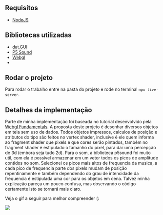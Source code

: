 ## Requisitos

- [NodeJS](https://nodejs.org/)

## Bibliotecas utilizadas

- [dat.GUI](https://github.com/dataarts/dat.gui)
- [P5 Sound](https://p5js.org/reference/#/libraries/p5.sound)
- [Webgl](https://webglfundamentals.org/)
- 
## Rodar o projeto

Para rodar o trabalho entre na pasta do projeto e rode no terminal `npx live-server`.

## Detalhes da implementação

Parte de minha implementação foi baseada no tutorial desenvolvido pela [Webgl Fundamentals](https://webglfundamentals.org/webgl/lessons/webgl-drawing-without-data.html).
A proposta deste projeto é desenhar diversos objetos em tela sem uso de dados. Todos objetos impressos, calculos de posição e atributos do tipo são feitos no vertex shader, inclusive é ele quem informa ao fragment shader que pixels e que cores serão pintados, também no fragment shader é estipulado o tamanho do pixel, para dar uma percepção de 3d (embora seja tudo 2d). 
Para o som, a biblioteca p5sound foi muito util, com ela é possível armazenar em um vetor todos os picos de amplitude contidos no som. Selecionei os picos mais altos de frequencia da musica, a cada pico de frequencia parte dos pixels mudam de posição repentinamente e também dependendo do grau de intencidade da frequencia é estipulada uma cor para os objetos em cena. Talvez minha explicação pareça um pouco confusa, mas observando o código certamente isto se tornará mais claro.

Veja o gif a seguir para melhor compreender (:

![](webglgif.gif)
